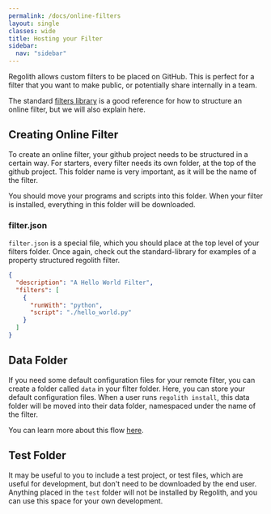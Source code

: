 ```yaml
---
permalink: /docs/online-filters
layout: single
classes: wide
title: Hosting your Filter
sidebar:
  nav: "sidebar"
---
```


Regolith allows custom filters to be placed on GitHub. This is perfect for a filter that you want to make public, or potentially share internally in a team.

The standard [filters library](/regolith/docs/standard-filters) is a good reference for how to structure an online filter, but we will also explain here.

## Creating Online Filter

To create an online filter, your github project needs to be structured in a certain way. For starters, every filter needs its own folder, at the top of the github project. This folder name is very important, as it will be the name of the filter.

You should move your programs and scripts into this folder. When your filter is installed, everything in this folder will be downloaded.

### filter.json

`filter.json` is a special file, which you should place at the top level of your filters folder. Once again, check out the standard-library for examples of a property structured regolith filter.

```json
{
  "description": "A Hello World Filter",
  "filters": [
    {
      "runWith": "python",
      "script": "./hello_world.py"
    }
  ]
}
```

## Data Folder

If you need some default configuration files for your remote filter, you can create a folder called `data` in your filter folder. Here, you can store your default configuration files. When a user runs `regolith install`, this data folder will be moved into their data folder, namespaced under the name of the filter. 

You can learn more about this flow [here](/regolith/docs/data-folder).

## Test Folder

It may be useful to you to include a test project, or test files, which are useful for development, but don't need to be downloaded by the end user. Anything placed in the `test` folder will not be installed by Regolith, and you can use this space for your own development.